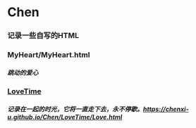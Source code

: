 # Chen
### 记录一些自写的HTML
### MyHeart/MyHeart.html
##### 跳动的爱心
### [LoveTime](https://chenxi-u.github.io/Chen/LoveTime/Love.html)
##### 记录在一起的时光，它将一直走下去，永不停歇。https://chenxi-u.github.io/Chen/LoveTime/Love.html
